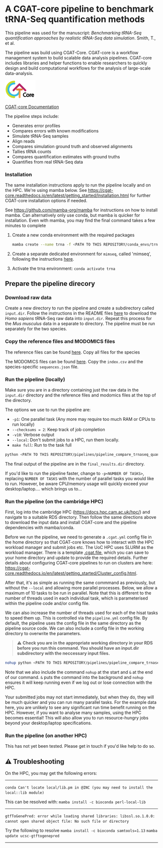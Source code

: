 # A CGAT-core pipeline to benchmark tRNA-Seq quantification methods


This pipeline was used for the manuscript: *Benchmarking tRNA-Seq quantification approaches by realistic tRNA-Seq data simulation*. Smith, T., et al.

The pipeline was build using CGAT-Core. CGAT-core is a workflow management system to build scalable data analysis pipelines. CGAT-core includes libraries and helper functions to enable researchers to quickly design and build computational workflows for the analysis of large-scale data-analysis.

<a href="https://github.com/cgat-developers/cgat-core">
  <img src="https://github.com/cgat-developers/cgat-core/blob/master/docs/img/CGAT_logo.png" alt="CGAT-core" width="100">
</a>

[CGAT-core Documentation](https://cgat-core.readthedocs.io/en/latest/ "CGAT-core read the docs")

The pipeline steps include:

- Generates error profiles
- Compares errors with known modifications
- Simulate tRNA-Seq samples
- Align reads
- Compares simulation ground truth and observed alignments
- Tallies tRNA counts
- Compares quantification estimates with ground truths
- Quantifies from real tRNA-Seq data 

### Installation
The same installation instructions apply to run the pipeline locally and on the HPC.
We're using mamba below. See https://cgat-core.readthedocs.io/en/latest/getting_started/Installation.html
for further CGAT-core installation options if needed.


See https://github.com/mamba-org/mamba for instructions on how to install mamba.
Can alternatively only use conda, but mamba is quicker for installation. Even with mamba,
you may find the final command takes a few minutes to complete

1. Create a new conda environment with the required packages
	```bash
	mamba create --name trna -f <PATH TO THIS REPOSITORY/conda_envs/trna.environment.yml>
	```

2. Create a separate dedicated environment for `mimseq`, called 'mimseq', following the instructions [here](https://github.com/nedialkova-lab/mim-tRNAseq).

3. Activate the trna environment: `conda activate trna`

## Prepare the pipeline direcory

### Download raw data
Create a new directory to run the pipeline and create a subdirectory called `input.dir`. Follow the instructions in the README files [here](download_input/raw_data/) to download the _Homo sapiens_ tRNA-Seq raw data into `input.dir`. Repeat this process for the _Mus musculus_ data in a separate to directory. The pipeline must be run separately for the two species. 

### Copy the reference files and MODOMICS files

The reference files can be found [here](download_input/reference_files/). Copy all files for the species

The MODOMICS files can be found [here](download_input/modomics/). Copy the `index.csv` and the species-specific `sequences.json` file.


### Run the pipeline (locally)

Make sure you are in a directory containing just the raw data in the `input.dir` directory and the reference files and modomics files at the top of the directory. 

The options we use to run the pipeline are:

- `-p1`: One parallel task (Any more may require too much RAM or CPUs to run locally)
- `--checksums = 2`: Keep track of job completion
- `-v10`: Verbose output
- `--local`: Don't submit jobs to a HPC, run them locally.
- `make full`: Run to the task full


```bash
python <PATH TO THIS REPOSITORY/pipelines/pipeline_compare_trnaseq_quant.py> --checksums=1 -p1 -v10 make full  --local
```

The final output of the pipeline are in the `final_results.dir` directory.

If you'd like to run the pipeline faster, change to `-p<NUMBER OF TASKS>`, replacing `NUMBER OF TASKS` with the number of parallel tasks you would like to run. However, be aware CPU/memory usage will quickly exceed your desktop/laptop.... which brings us to...

### Run the pipeline (on the cambridge HPC)

First, log into the cambridge HPC (https://docs.hpc.cam.ac.uk/hpc/) and navigate to a suitable RDS directory. Then follow the same directions above to download the input data and install CGAT-core and the pipeline dependencies with mamba/conda.

Before we run the pipeline, we need to generate a `.cgat.yml` config file in the home directory so that CGAT-core knows how to interact with the HPC workload manager and submit jobs etc. The UoC HPC uses SLURM as the workload manager. There is a template [.cgat.file](https://github.com/MRCToxBioinformatics/Pipeline_examples/blob/main/CGATCore/.cgat.yml), which you can save to your home directory and update to provide the required details. Further details about configuring CGAT-core pipelines to run on clusters are here: https://cgat-core.readthedocs.io/en/latest/getting_started/Cluster_config.html.

After that, it's as simple as running the same commmand as previously, but without the `--local` and allowing more parallel processes.  Below, we allow a maximum of 10 tasks to be run in parallel. Note that this is different to the number of threads used in each individual task, which is parameterised within the pipeline code and/or config file.

We can also increase the number of threads used for each of the hisat tasks to speed them up. This is controlled via the `pipeline.yml` config file. By default, the pipeline uses the config file in the same directory as the pipeline source code. We can also include a config file in the working directory to overwrite the parameters.

> &#x26a0;&#xfe0f; **Check you are in the appropriate working directory in your RDS before you run this command. You should have an input.dir subdirectory with the neccessary input files.**

```bash
nohup python <PATH TO THIS REPOSITORY/pipelines/pipeline_compare_trnaseq_quant.py>  --checksums=1 -p100 -v10 make full &
```

Note that we also include the command `nohup` at the start and `&` at the end of our command. `&` puts the command into the background and `nohup` ensures it will keep running even if we log out or lose connection with the HPC.

Your submitted jobs may not start immediately, but when they do, they will be much quicker and you can run many parallel tasks.  For the example data here, you are unlikely to see any significant run time benefit running on the HPC. However, if you want to analyse many samples, using the HPC becomes essential! This will also allow you to run resource-hungry jobs beyond your desktop/laptop specifications.

### Run the pipeline (on another HPC)
This has not yet been tested. Please get in touch if you'd like help to do so.

## &#x26a0;&#xfe0f; Troubleshooting
On the HPC, you may get the following errors:

------------

`conda Can't locate local/lib.pm in @INC (you may need to install the local::lib module)`

This can be resolved with:
`mamba install -c bioconda perl-local-lib`

------------

`gtfToGenePred: error while loading shared libraries: libssl.so.1.0.0: cannot open shared object file: No such file or directory`

Try the following to resolve
`mamba install -c bioconda samtools=1.13`
`mamba update ucsc-gtftogenepred`

------------



